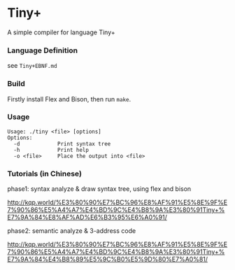 # Tiny+

A simple compiler for language Tiny+

### Language Definition

see `Tiny+EBNF.md`

### Build

Firstly install Flex and Bison, then run `make`.

### Usage

```
Usage: ./tiny <file> [options]
Options:
  -d            Print syntax tree
  -h            Print help
  -o <file>     Place the output into <file>
```

### Tutorials (in Chinese)

phase1: syntax analyze & draw syntax tree, using flex and bison

http://kqp.world/%E3%80%90%E7%BC%96%E8%AF%91%E5%8E%9F%E7%90%86%E5%A4%A7%E4%BD%9C%E4%B8%9A%E3%80%91Tiny+%E7%9A%84%E8%AF%AD%E6%B3%95%E6%A0%91/

phase2: semantic analyze & 3-address code

http://kqp.world/%E3%80%90%E7%BC%96%E8%AF%91%E5%8E%9F%E7%90%86%E5%A4%A7%E4%BD%9C%E4%B8%9A%E3%80%91Tiny+%E7%9A%84%E4%B8%89%E5%9C%B0%E5%9D%80%E7%A0%81/
